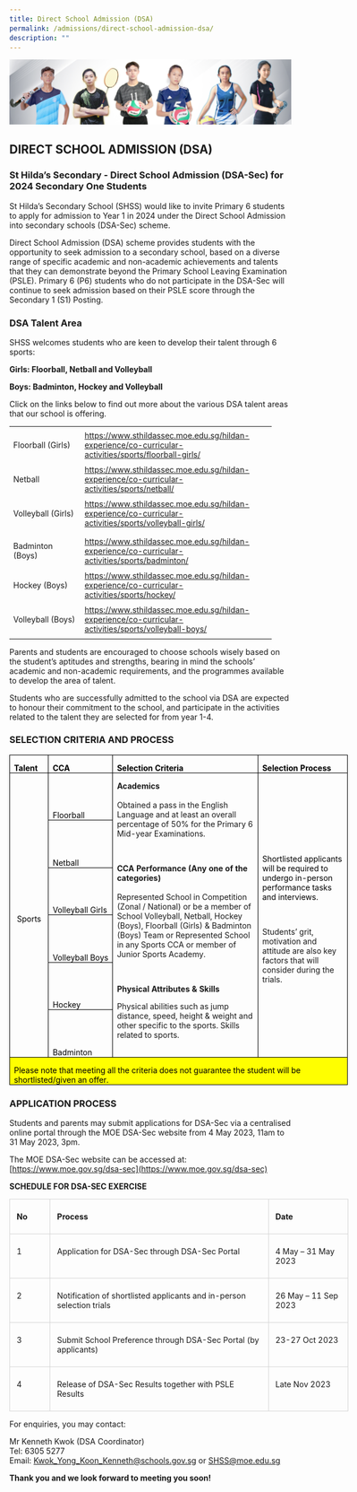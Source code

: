 ```yaml
---
title: Direct School Admission (DSA)
permalink: /admissions/direct-school-admission-dsa/
description: ""
---
```

![](/images/Admissions/DSA%20Banner.jpg)

DIRECT SCHOOL ADMISSION (DSA)
-----------------------------

### St Hilda’s Secondary - Direct School Admission (DSA-Sec) for 2024 Secondary One Students

St Hilda’s Secondary School (SHSS) would like to invite Primary 6 students to apply for admission to Year 1 in 2024 under the Direct School Admission into secondary schools (DSA-Sec) scheme.

Direct School Admission (DSA) scheme provides students with the opportunity to seek admission to a secondary school, based on a diverse range of specific academic and non-academic achievements and talents that they can demonstrate beyond the Primary School Leaving Examination (PSLE). Primary 6 (P6) students who do not participate in the DSA-Sec will continue to seek admission based on their PSLE score through the Secondary 1 (S1) Posting. 

### DSA Talent Area

SHSS welcomes students who are keen to develop their talent through 6 sports: 

**Girls: Floorball, Netball and Volleyball** 

**Boys: Badminton, Hockey and Volleyball**  

Click on the links below to find out more about the various DSA talent areas that our school is offering.

<table border="0" cellpadding="0" cellspacing="0" width="469" style="border-collapse:
 collapse;width:352pt;mso-yfti-tbllook:1184"><colgroup><col width="129" style="mso-width-source:userset;mso-width-alt:4717;width:97pt"> <col width="340" style="mso-width-source:userset;mso-width-alt:12434;width:255pt"></colgroup><tbody><tr height="61" style="height:45.75pt;mso-yfti-firstrow:yes;mso-yfti-irow:0"><td height="61" class="xl64" width="129" style="height:45.75pt;width:97pt">Floorball (Girls)</td><td class="xl65" width="340" style="width:255pt"><a href="https://www.sthildassec.moe.edu.sg/hildan-experience/co-curricular-activities/sports/floorball-girls/">https://www.sthildassec.moe.edu.sg/hildan-experience/co-curricular-activities/sports/floorball-girls/</a></td></tr><tr height="41" style="height:30.75pt;mso-yfti-irow:1"><td height="41" class="xl66" width="129" style="height:30.75pt;width:97pt">Netball</td><td class="xl67" width="340" style="width:255pt"><a href="https://www.sthildassec.moe.edu.sg/hildan-experience/co-curricular-activities/sports/netball/">https://www.sthildassec.moe.edu.sg/hildan-experience/co-curricular-activities/sports/netball/</a></td></tr><tr height="61" style="height:45.75pt;mso-yfti-irow:2"><td height="61" class="xl66" width="129" style="height:45.75pt;width:97pt">Volleyball (Girls)</td><td class="xl67" width="340" style="width:255pt"><a href="https://www.sthildassec.moe.edu.sg/hildan-experience/co-curricular-activities/sports/volleyball-girls/">https://www.sthildassec.moe.edu.sg/hildan-experience/co-curricular-activities/sports/volleyball-girls/</a></td></tr><tr height="61" style="height:45.75pt;mso-yfti-irow:3"><td height="61" class="xl66" width="129" style="height:45.75pt;width:97pt">Badminton (Boys)</td><td class="xl67" width="340" style="width:255pt"><a href="https://www.sthildassec.moe.edu.sg/hildan-experience/co-curricular-activities/sports/badminton/">https://www.sthildassec.moe.edu.sg/hildan-experience/co-curricular-activities/sports/badminton/</a></td></tr><tr height="41" style="height:30.75pt;mso-yfti-irow:4"><td height="41" class="xl66" width="129" style="height:30.75pt;width:97pt">Hockey (Boys)</td><td class="xl67" width="340" style="width:255pt"><a href="https://www.sthildassec.moe.edu.sg/hildan-experience/co-curricular-activities/sports/hockey/">https://www.sthildassec.moe.edu.sg/hildan-experience/co-curricular-activities/sports/hockey/</a></td></tr><tr height="61" style="height:45.75pt;mso-yfti-irow:5;mso-yfti-lastrow:yes"><td height="61" class="xl66" width="129" style="height:45.75pt;width:97pt">Volleyball (Boys)</td><td class="xl67" width="340" style="width:255pt"><a href="https://www.sthildassec.moe.edu.sg/hildan-experience/co-curricular-activities/sports/volleyball-boys/">https://www.sthildassec.moe.edu.sg/hildan-experience/co-curricular-activities/sports/volleyball-boys/</a></td></tr></tbody></table>
 
Parents and students are encouraged to choose schools wisely based on the student’s aptitudes and strengths, bearing in mind the schools’ academic and non-academic requirements, and the programmes available to develop the area of talent. 

Students who are successfully admitted to the school via DSA are expected to honour their commitment to the school, and participate in the activities related to the talent they are selected for from year 1-4.

### SELECTION CRITERIA AND PROCESS

<table style="width:453.7pt;border-collapse:collapse;mso-yfti-tbllook:1184;
 mso-padding-alt:0in 5.4pt 0in 5.4pt" width="605" cellpadding="0" cellspacing="0" border="0" class="MsoNormalTable"><tbody><tr style="mso-yfti-irow:0;mso-yfti-firstrow:yes;height:15.0pt"><td style="width:44.5pt;border:solid windowtext 1.0pt;
  mso-border-alt:solid windowtext 1.0pt;mso-border-right-alt:solid windowtext .5pt;
  padding:0in 5.4pt 0in 5.4pt;height:15.0pt" valign="bottom" nowrap="" width="59"><p style="margin-bottom:0in;line-height:normal" class="MsoNormal"><b><span style="mso-ascii-font-family:Calibri;mso-fareast-font-family:&quot;Times New Roman&quot;;
  mso-hansi-font-family:Calibri;mso-bidi-font-family:Calibri;color:black">Talent</span></b></p></td><td style="width:60.2pt;border:solid windowtext 1.0pt;
  border-left:none;mso-border-top-alt:solid windowtext 1.0pt;mso-border-bottom-alt:
  solid windowtext 1.0pt;mso-border-right-alt:solid windowtext .5pt;padding:
  0in 5.4pt 0in 5.4pt;height:15.0pt" valign="bottom" nowrap="" width="80"><p style="margin-bottom:0in;line-height:normal" class="MsoNormal"><b><span style="mso-ascii-font-family:Calibri;mso-fareast-font-family:&quot;Times New Roman&quot;;
  mso-hansi-font-family:Calibri;mso-bidi-font-family:Calibri;color:black">CCA</span></b></p></td><td style="width:232.3pt;border:solid windowtext 1.0pt;
  border-left:none;mso-border-top-alt:solid windowtext 1.0pt;mso-border-bottom-alt:
  solid windowtext 1.0pt;mso-border-right-alt:solid windowtext .5pt;padding:
  0in 5.4pt 0in 5.4pt;height:15.0pt" valign="bottom" nowrap="" width="310"><p style="margin-bottom:0in;line-height:normal" class="MsoNormal"><b><span style="mso-ascii-font-family:Calibri;mso-fareast-font-family:&quot;Times New Roman&quot;;
  mso-hansi-font-family:Calibri;mso-bidi-font-family:Calibri;color:black">Selection Criteria</span></b></p></td><td style="width:116.7pt;border:solid windowtext 1.0pt;
  border-left:none;padding:0in 5.4pt 0in 5.4pt;height:15.0pt" valign="bottom" nowrap="" width="156"><p style="margin-bottom:0in;line-height:normal" class="MsoNormal"><b><span style="mso-ascii-font-family:Calibri;mso-fareast-font-family:&quot;Times New Roman&quot;;
  mso-hansi-font-family:Calibri;mso-bidi-font-family:Calibri;color:black">Selection Process</span></b></p></td></tr><tr style="mso-yfti-irow:1;height:50.1pt"><td style="width:44.5pt;border:solid windowtext 1.0pt;
  border-top:none;mso-border-left-alt:solid windowtext 1.0pt;mso-border-bottom-alt:
  solid windowtext .5pt;mso-border-right-alt:solid windowtext .5pt;padding:
  0in 5.4pt 0in 5.4pt;height:50.1pt" rowspan="6" nowrap="" width="59"><p style="margin-bottom:0in;text-align:center;
  line-height:normal" align="center" class="MsoNormal"><span style="mso-ascii-font-family:Calibri;mso-fareast-font-family:
  &quot;Times New Roman&quot;;mso-hansi-font-family:Calibri;mso-bidi-font-family:Calibri;
  color:black">Sports</span></p></td><td style="width:60.2pt;border-top:none;
  border-left:none;border-bottom:solid windowtext 1.0pt;border-right:solid windowtext 1.0pt;
  mso-border-bottom-alt:solid windowtext .5pt;mso-border-right-alt:solid windowtext .5pt;
  padding:0in 5.4pt 0in 5.4pt;height:50.1pt" valign="bottom" nowrap="" width="80"><p style="margin-bottom:0in;line-height:normal" class="MsoNormal"><span style="mso-ascii-font-family:Calibri;mso-fareast-font-family:&quot;Times New Roman&quot;;
  mso-hansi-font-family:Calibri;mso-bidi-font-family:Calibri;color:black">Floorball</span></p></td><td style="width:232.3pt;border-top:none;border-left:
  none;border-bottom:solid windowtext 1.0pt;border-right:solid windowtext 1.0pt;
  mso-border-left-alt:solid windowtext .5pt;mso-border-left-alt:solid windowtext .5pt;
  mso-border-bottom-alt:solid windowtext .5pt;mso-border-right-alt:solid windowtext .5pt;
  padding:0in 5.4pt 0in 5.4pt;height:50.1pt" rowspan="6" width="310"><p style="margin-bottom:0in;line-height:normal" class="MsoNormal"><b><span style="mso-bidi-font-family:Calibri;mso-bidi-theme-font:minor-latin">Academics</span></b><span style="mso-bidi-font-family:Calibri;mso-bidi-theme-font:minor-latin"><br><br>Obtained a pass in the English Language and at least an overall percentage of 50% for the Primary 6 Mid-year Examinations.</span></p><p style="margin-bottom:0in;line-height:normal" class="MsoNormal"><span style="mso-fareast-font-family:&quot;Times New Roman&quot;;mso-bidi-font-family:Calibri;
  mso-bidi-theme-font:minor-latin;color:black">&nbsp;</span></p><p style="margin-bottom:0in;line-height:normal" class="MsoNormal"><b><span style="mso-bidi-font-family:Calibri;mso-bidi-theme-font:minor-latin">CCA Performance (Any one of the categories)</span></b><span style="mso-bidi-font-family:
  Calibri;mso-bidi-theme-font:minor-latin"><br><br>Represented School in Competition (Zonal / National) or be a member of School Volleyball, Netball, Hockey (Boys), Floorball (Girls) &amp; Badminton (Boys) Team or Represented School in any Sports CCA or member of Junior Sports Academy.</span></p><p style="margin-bottom:0in;line-height:normal" class="MsoNormal"><span style="mso-fareast-font-family:&quot;Times New Roman&quot;;mso-bidi-font-family:Calibri;
  mso-bidi-theme-font:minor-latin;color:black">&nbsp;</span></p><p class="MsoNormal"><b>Physical Attributes &amp; Skills</b></p><p style="line-height:normal" class="MsoNormal">Physical abilities such as jump distance, speed, height &amp; weight and other specific to the sports. Skills related to sports.</p><p style="margin-bottom:0in;line-height:normal" class="MsoNormal"><span style="font-size:10.0pt;mso-fareast-font-family:&quot;Times New Roman&quot;;mso-bidi-font-family:
  Calibri;mso-bidi-theme-font:minor-latin;color:black">&nbsp;</span></p></td><td style="width:116.7pt;border-top:none;border-left:
  none;border-bottom:solid windowtext 1.0pt;border-right:solid windowtext 1.0pt;
  mso-border-left-alt:solid windowtext .5pt;mso-border-left-alt:solid windowtext .5pt;
  mso-border-bottom-alt:solid windowtext .5pt;mso-border-right-alt:solid windowtext 1.0pt;
  padding:0in 5.4pt 0in 5.4pt;height:50.1pt" rowspan="6" width="156"><p style="margin-bottom:0in;line-height:normal" class="MsoNormal"><span style="mso-ascii-font-family:Calibri;mso-fareast-font-family:&quot;Times New Roman&quot;;
  mso-hansi-font-family:Calibri;mso-bidi-font-family:Calibri;color:black">Shortlisted applicants will be required to undergo in-person performance tasks and interviews.</span></p><p style="margin-bottom:0in;line-height:normal" class="MsoNormal"><span style="mso-ascii-font-family:Calibri;mso-fareast-font-family:&quot;Times New Roman&quot;;
  mso-hansi-font-family:Calibri;mso-bidi-font-family:Calibri;color:black">&nbsp;</span></p><p style="margin-bottom:0in;line-height:normal" class="MsoNormal"><span style="mso-bidi-font-family:Calibri;mso-bidi-theme-font:minor-latin">Students’ grit, motivation and attitude are also key factors that will consider during the trials.</span><span style="mso-fareast-font-family:&quot;Times New Roman&quot;;
  mso-bidi-font-family:Calibri;mso-bidi-theme-font:minor-latin;color:black"></span></p></td></tr><tr style="mso-yfti-irow:2;height:50.15pt"><td style="width:60.2pt;border-top:none;
  border-left:none;border-bottom:solid windowtext 1.0pt;border-right:solid windowtext 1.0pt;
  mso-border-bottom-alt:solid windowtext .5pt;mso-border-right-alt:solid windowtext .5pt;
  padding:0in 5.4pt 0in 5.4pt;height:50.15pt" valign="bottom" nowrap="" width="80"><p style="margin-bottom:0in;line-height:normal" class="MsoNormal"><span style="mso-ascii-font-family:Calibri;mso-fareast-font-family:&quot;Times New Roman&quot;;
  mso-hansi-font-family:Calibri;mso-bidi-font-family:Calibri;color:black">Netball</span></p></td></tr><tr style="mso-yfti-irow:3;height:50.1pt"><td style="width:60.2pt;border-top:none;
  border-left:none;border-bottom:solid windowtext 1.0pt;border-right:solid windowtext 1.0pt;
  mso-border-bottom-alt:solid windowtext .5pt;mso-border-right-alt:solid windowtext .5pt;
  padding:0in 5.4pt 0in 5.4pt;height:50.1pt" valign="bottom" nowrap="" width="80"><p style="margin-bottom:0in;line-height:normal" class="MsoNormal"><span style="mso-ascii-font-family:Calibri;mso-fareast-font-family:&quot;Times New Roman&quot;;
  mso-hansi-font-family:Calibri;mso-bidi-font-family:Calibri;color:black">Volleyball Girls</span></p></td></tr><tr style="mso-yfti-irow:4;height:50.15pt"><td style="width:60.2pt;border-top:none;
  border-left:none;border-bottom:solid windowtext 1.0pt;border-right:solid windowtext 1.0pt;
  mso-border-bottom-alt:solid windowtext .5pt;mso-border-right-alt:solid windowtext .5pt;
  padding:0in 5.4pt 0in 5.4pt;height:50.15pt" valign="bottom" nowrap="" width="80"><p style="margin-bottom:0in;line-height:normal" class="MsoNormal"><span style="mso-ascii-font-family:Calibri;mso-fareast-font-family:&quot;Times New Roman&quot;;
  mso-hansi-font-family:Calibri;mso-bidi-font-family:Calibri;color:black">Volleyball Boys</span></p></td></tr><tr style="mso-yfti-irow:5;height:50.1pt"><td style="width:60.2pt;border-top:none;
  border-left:none;border-bottom:solid windowtext 1.0pt;border-right:solid windowtext 1.0pt;
  mso-border-bottom-alt:solid windowtext .5pt;mso-border-right-alt:solid windowtext .5pt;
  padding:0in 5.4pt 0in 5.4pt;height:50.1pt" valign="bottom" nowrap="" width="80"><p style="margin-bottom:0in;line-height:normal" class="MsoNormal"><span style="mso-ascii-font-family:Calibri;mso-fareast-font-family:&quot;Times New Roman&quot;;
  mso-hansi-font-family:Calibri;mso-bidi-font-family:Calibri;color:black">Hockey</span></p></td></tr><tr style="mso-yfti-irow:6;height:50.15pt"><td style="width:60.2pt;border-top:none;
  border-left:none;border-bottom:solid windowtext 1.0pt;border-right:solid windowtext 1.0pt;
  mso-border-bottom-alt:solid windowtext .5pt;mso-border-right-alt:solid windowtext .5pt;
  padding:0in 5.4pt 0in 5.4pt;height:50.15pt" valign="bottom" nowrap="" width="80"><p style="margin-bottom:0in;line-height:normal" class="MsoNormal"><span style="mso-ascii-font-family:Calibri;mso-fareast-font-family:&quot;Times New Roman&quot;;
  mso-hansi-font-family:Calibri;mso-bidi-font-family:Calibri;color:black">Badminton</span></p></td></tr><tr style="mso-yfti-irow:7;mso-yfti-lastrow:yes;height:4.0pt"><td style="width:453.7pt;border-top:none;
  border-left:solid windowtext 1.0pt;border-bottom:solid windowtext 1.0pt;
  border-right:solid black 1.0pt;mso-border-top-alt:solid windowtext .5pt;
  background:yellow;padding:0in 5.4pt 0in 5.4pt;height:4.0pt" valign="top" colspan="4" width="605"><p style="margin-bottom:0in;line-height:normal" class="MsoNormal"><span style="mso-ascii-font-family:Calibri;mso-fareast-font-family:&quot;Times New Roman&quot;;
  mso-hansi-font-family:Calibri;mso-bidi-font-family:Calibri;color:black">Please note that meeting all the criteria does not guarantee the student will be shortlisted/given an offer.</span></p></td></tr></tbody></table>
	
### APPLICATION PROCESS

Students and parents may submit applications for DSA-Sec via a centralised online portal through the MOE DSA-Sec website from 4 May 2023, 11am to 31 May 2023, 3pm. 

The MOE DSA-Sec website can be accessed at: [https://www.moe.gov.sg/dsa-sec](https://www.moe.gov.sg/dsa-sec)

**SCHEDULE FOR DSA-SEC EXERCISE**

<table class="MsoNormalTable" border="0" cellspacing="0" cellpadding="0" width="606" style="width:454.35pt;border-collapse:collapse;mso-yfti-tbllook:1184"><tbody><tr style="mso-yfti-irow:0;mso-yfti-firstrow:yes"><td width="53" valign="top" style="width:39.55pt;border:solid #D6D6D6 1.0pt;
  mso-border-alt:solid #D6D6D6 .25pt;mso-border-bottom-alt:solid #D6D6D6 .75pt;
  padding:6.0pt 9.0pt 6.0pt 9.0pt"><p class="MsoNormal"><b>No</b></p></td><td width="421" valign="top" style="width:315.8pt;border:solid #D6D6D6 1.0pt;
  border-left:none;mso-border-left-alt:solid #D6D6D6 .25pt;mso-border-alt:solid #D6D6D6 .25pt;
  mso-border-bottom-alt:solid #D6D6D6 .75pt;padding:6.0pt 9.0pt 6.0pt 9.0pt"><p class="MsoNormal"><b>Process</b></p></td><td width="132" valign="top" style="width:99.0pt;border:solid #D6D6D6 1.0pt;
  border-left:none;mso-border-left-alt:solid #D6D6D6 .25pt;mso-border-alt:solid #D6D6D6 .25pt;
  mso-border-bottom-alt:solid #D6D6D6 .75pt;padding:6.0pt 9.0pt 6.0pt 9.0pt"><p class="MsoNormal"><b>Date</b></p></td></tr><tr style="mso-yfti-irow:1"><td width="53" valign="top" style="width:39.55pt;border:solid #D6D6D6 1.0pt;
  border-top:none;mso-border-top-alt:solid #D6D6D6 .25pt;mso-border-alt:solid #D6D6D6 .25pt;
  mso-border-bottom-alt:solid #D6D6D6 .75pt;padding:6.0pt 9.0pt 6.0pt 9.0pt"><p class="MsoNormal">1</p></td><td width="421" valign="top" style="width:315.8pt;border-top:none;border-left:
  none;border-bottom:solid #D6D6D6 1.0pt;border-right:solid #D6D6D6 1.0pt;
  mso-border-top-alt:solid #D6D6D6 .25pt;mso-border-left-alt:solid #D6D6D6 .25pt;
  mso-border-alt:solid #D6D6D6 .25pt;mso-border-bottom-alt:solid #D6D6D6 .75pt;
  padding:6.0pt 9.0pt 6.0pt 9.0pt"><p class="MsoNormal">Application for DSA-Sec through DSA-Sec Portal</p></td><td width="132" valign="top" style="width:99.0pt;border-top:none;border-left:
  none;border-bottom:solid #D6D6D6 1.0pt;border-right:solid #D6D6D6 1.0pt;
  mso-border-top-alt:solid #D6D6D6 .25pt;mso-border-left-alt:solid #D6D6D6 .25pt;
  mso-border-alt:solid #D6D6D6 .25pt;mso-border-bottom-alt:solid #D6D6D6 .75pt;
  padding:6.0pt 9.0pt 6.0pt 9.0pt"><p class="MsoNormal">4 May – 31 May 2023</p></td></tr><tr style="mso-yfti-irow:2"><td width="53" valign="top" style="width:39.55pt;border:solid #D6D6D6 1.0pt;
  border-top:none;mso-border-top-alt:solid #D6D6D6 .25pt;mso-border-alt:solid #D6D6D6 .25pt;
  mso-border-bottom-alt:solid #D6D6D6 .75pt;padding:6.0pt 9.0pt 6.0pt 9.0pt"><p class="MsoNormal">2</p></td><td width="421" valign="top" style="width:315.8pt;border-top:none;border-left:
  none;border-bottom:solid #D6D6D6 1.0pt;border-right:solid #D6D6D6 1.0pt;
  mso-border-top-alt:solid #D6D6D6 .25pt;mso-border-left-alt:solid #D6D6D6 .25pt;
  mso-border-alt:solid #D6D6D6 .25pt;mso-border-bottom-alt:solid #D6D6D6 .75pt;
  padding:6.0pt 9.0pt 6.0pt 9.0pt"><p class="MsoNormal">Notification of shortlisted applicants and in-person selection trials</p></td><td width="132" valign="top" style="width:99.0pt;border-top:none;border-left:
  none;border-bottom:solid #D6D6D6 1.0pt;border-right:solid #D6D6D6 1.0pt;
  mso-border-top-alt:solid #D6D6D6 .25pt;mso-border-left-alt:solid #D6D6D6 .25pt;
  mso-border-alt:solid #D6D6D6 .25pt;mso-border-bottom-alt:solid #D6D6D6 .75pt;
  padding:6.0pt 9.0pt 6.0pt 9.0pt"><p class="MsoNormal">26 May – 11 Sep 2023&nbsp;</p></td></tr><tr style="mso-yfti-irow:3"><td width="53" valign="top" style="width:39.55pt;border:solid #D6D6D6 1.0pt;
  border-top:none;mso-border-top-alt:solid #D6D6D6 .25pt;mso-border-alt:solid #D6D6D6 .25pt;
  mso-border-bottom-alt:solid #D6D6D6 .75pt;padding:6.0pt 9.0pt 6.0pt 9.0pt"><p class="MsoNormal">3</p></td><td width="421" valign="top" style="width:315.8pt;border-top:none;border-left:
  none;border-bottom:solid #D6D6D6 1.0pt;border-right:solid #D6D6D6 1.0pt;
  mso-border-top-alt:solid #D6D6D6 .25pt;mso-border-left-alt:solid #D6D6D6 .25pt;
  mso-border-alt:solid #D6D6D6 .25pt;mso-border-bottom-alt:solid #D6D6D6 .75pt;
  padding:6.0pt 9.0pt 6.0pt 9.0pt"><p class="MsoNormal">Submit School Preference through DSA-Sec Portal (by applicants)</p></td><td width="132" valign="top" style="width:99.0pt;border-top:none;border-left:
  none;border-bottom:solid #D6D6D6 1.0pt;border-right:solid #D6D6D6 1.0pt;
  mso-border-top-alt:solid #D6D6D6 .25pt;mso-border-left-alt:solid #D6D6D6 .25pt;
  mso-border-alt:solid #D6D6D6 .25pt;mso-border-bottom-alt:solid #D6D6D6 .75pt;
  padding:6.0pt 9.0pt 6.0pt 9.0pt"><p class="MsoNormal">23-27 Oct 2023</p></td></tr><tr style="mso-yfti-irow:4;mso-yfti-lastrow:yes"><td width="53" valign="top" style="width:39.55pt;border:solid #D6D6D6 1.0pt;
  border-top:none;mso-border-top-alt:solid #D6D6D6 .25pt;mso-border-alt:solid #D6D6D6 .25pt;
  padding:6.0pt 9.0pt 6.0pt 9.0pt"><p class="MsoNormal">4</p></td><td width="421" valign="top" style="width:315.8pt;border-top:none;border-left:
  none;border-bottom:solid #D6D6D6 1.0pt;border-right:solid #D6D6D6 1.0pt;
  mso-border-top-alt:solid #D6D6D6 .25pt;mso-border-left-alt:solid #D6D6D6 .25pt;
  mso-border-alt:solid #D6D6D6 .25pt;padding:6.0pt 9.0pt 6.0pt 9.0pt"><p class="MsoNormal">Release of DSA-Sec Results together with PSLE Results</p></td><td width="132" valign="top" style="width:99.0pt;border-top:none;border-left:
  none;border-bottom:solid #D6D6D6 1.0pt;border-right:solid #D6D6D6 1.0pt;
  mso-border-top-alt:solid #D6D6D6 .25pt;mso-border-left-alt:solid #D6D6D6 .25pt;
  mso-border-alt:solid #D6D6D6 .25pt;padding:6.0pt 9.0pt 6.0pt 9.0pt"><p class="MsoNormal">Late Nov 2023</p></td></tr></tbody></table>

For enquiries, you may contact:

Mr Kenneth Kwok (DSA Coordinator)  
Tel: 6305 5277  
Email:&nbsp;[Kwok\_Yong\_Koon\_Kenneth@schools.gov.sg](mailto:Kwok_Yong_Koon_Kenneth@schools.gov.sg) or [SHSS@moe.edu.sg](mailto:SHSS@moe.edu.sg)

**Thank you and we look forward to meeting you soon!**